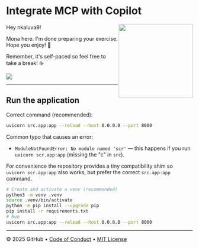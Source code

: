 # Integrate MCP with Copilot

<img src="https://octodex.github.com/images/Professortocat_v2.png" align="right" height="200px" />

Hey nkaluva9!

Mona here. I'm done preparing your exercise. Hope you enjoy! 💚

Remember, it's self-paced so feel free to take a break! ☕️

[![](https://img.shields.io/badge/Go%20to%20Exercise-%E2%86%92-1f883d?style=for-the-badge&logo=github&labelColor=197935)](https://github.com/nkaluva9/skills-integrate-mcp-with-copilot/issues/1)

---

## Run the application

Correct command (recommended):

```bash
uvicorn src.app:app --reload --host 0.0.0.0 --port 8000
```

Common typo that causes an error:

- `ModuleNotFoundError: No module named 'scr'` — this happens if you run `uvicorn scr.app:app` (missing the "c" in `src`).

For convenience the repository provides a tiny compatibility shim so `uvicorn scr.app:app` also works, but prefer the correct `src.app:app` command.

```bash
# Create and activate a venv (recommended)
python3 -m venv .venv
source .venv/bin/activate
python -m pip install --upgrade pip
pip install -r requirements.txt
# Run
uvicorn src.app:app --reload --host 0.0.0.0 --port 8000
```

---

&copy; 2025 GitHub &bull; [Code of Conduct](https://www.contributor-covenant.org/version/2/1/code_of_conduct/code_of_conduct.md) &bull; [MIT License](https://gh.io/mit)

